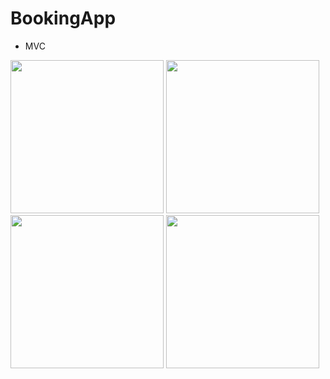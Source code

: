 # BookingApp

- MVC

<img src="https://user-images.githubusercontent.com/114837272/229894008-eb02309b-7b47-4613-97c7-d750804b7464.gif" width="245"/> <img src="https://user-images.githubusercontent.com/114837272/229894403-1e37811b-6546-4d27-aa1d-53e15bd67213.png" width="245"/> <img src="https://user-images.githubusercontent.com/114837272/229894416-defd459f-1a93-4f88-b8ca-4db17d3eabca.png" width="245"/> <img src="https://user-images.githubusercontent.com/114837272/229894426-7d3f130c-c91f-4450-b779-40dd3362a230.png" width="245"/>




